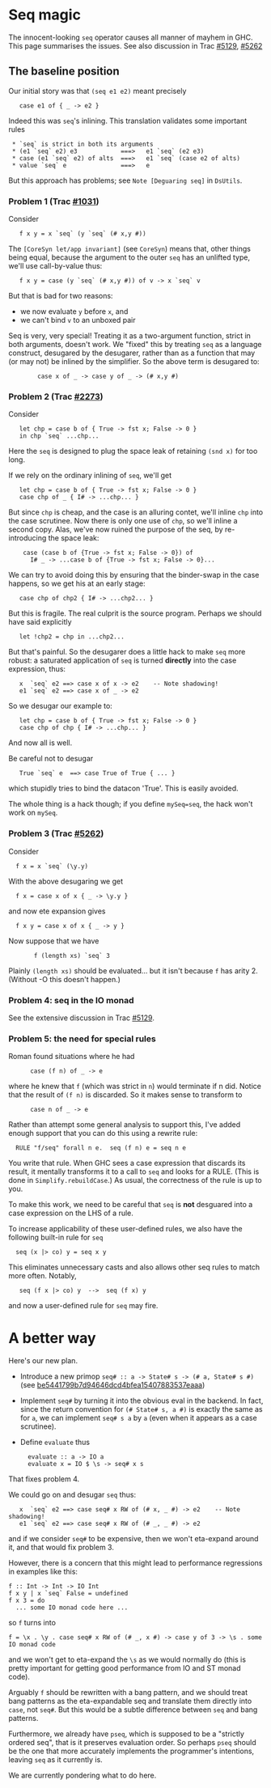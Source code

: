 # Seq magic


The innocent-looking `seq` operator causes all manner of mayhem in GHC. This page summarises the issues.  See also discussion in Trac [\#5129](https://gitlab.haskell.org//ghc/ghc/issues/5129), [\#5262](https://gitlab.haskell.org//ghc/ghc/issues/5262)

## The baseline position


Our initial story was that `(seq e1 e2)` meant precisely

```wiki
   case e1 of { _ -> e2 }
```


Indeed this was `seq`'s inlining.  This translation validates some important rules

```wiki
 * `seq` is strict in both its arguments
 * (e1 `seq` e2) e3            ===>   e1 `seq` (e2 e3)
 * case (e1 `seq` e2) of alts  ===>   e1 `seq` (case e2 of alts)
 * value `seq` e               ===>   e
```


But this approach has problems; see `Note [Deguaring seq]` in `DsUtils`.

### Problem 1 (Trac [\#1031](https://gitlab.haskell.org//ghc/ghc/issues/1031))


Consider

```wiki
   f x y = x `seq` (y `seq` (# x,y #))
```


The `[CoreSyn let/app invariant]` (see `CoreSyn`) means that, other things being equal, because 
the argument to the outer `seq` has an unlifted type, we'll use call-by-value thus:

```wiki
   f x y = case (y `seq` (# x,y #)) of v -> x `seq` v
```


But that is bad for two reasons: 

- we now evaluate `y` before `x`, and 
- we can't bind `v` to an unboxed pair


Seq is very, very special!  Treating it as a two-argument function, strict in
both arguments, doesn't work. We "fixed" this by treating `seq` as a language
construct, desugared by the desugarer, rather than as a function that may (or
may not) be inlined by the simplifier.  So the above term is desugared to:

```wiki
        case x of _ -> case y of _ -> (# x,y #)
```

### Problem 2 (Trac [\#2273](https://gitlab.haskell.org//ghc/ghc/issues/2273))


Consider

```wiki
   let chp = case b of { True -> fst x; False -> 0 }
   in chp `seq` ...chp...
```


Here the `seq` is designed to plug the space leak of retaining `(snd x)`
for too long.


If we rely on the ordinary inlining of `seq`, we'll get

```wiki
   let chp = case b of { True -> fst x; False -> 0 }
   case chp of _ { I# -> ...chp... }
```


But since `chp` is cheap, and the case is an alluring contet, we'll
inline `chp` into the case scrutinee.  Now there is only one use of `chp`,
so we'll inline a second copy.  Alas, we've now ruined the purpose of
the seq, by re-introducing the space leak:

```wiki
    case (case b of {True -> fst x; False -> 0}) of
      I# _ -> ...case b of {True -> fst x; False -> 0}...
```


We can try to avoid doing this by ensuring that the binder-swap in the
case happens, so we get his at an early stage:

```wiki
   case chp of chp2 { I# -> ...chp2... }
```


But this is fragile.  The real culprit is the source program.  Perhaps we
should have said explicitly

```wiki
   let !chp2 = chp in ...chp2...
```


But that's painful.  So the desugarer does a little hack to make `seq`
more robust: a saturated application of `seq` is turned **directly** into
the case expression, thus:

```wiki
   x  `seq` e2 ==> case x of x -> e2    -- Note shadowing!
   e1 `seq` e2 ==> case x of _ -> e2
```


So we desugar our example to:

```wiki
   let chp = case b of { True -> fst x; False -> 0 }
   case chp of chp { I# -> ...chp... }
```


And now all is well.


Be careful not to desugar

```wiki
   True `seq` e  ==> case True of True { ... }
```


which stupidly tries to bind the datacon 'True'. This is easily avoided.


The whole thing is a hack though; if you define `mySeq=seq`, the hack
won't work on `mySeq`.  

### Problem 3 (Trac [\#5262](https://gitlab.haskell.org//ghc/ghc/issues/5262))


Consider

```wiki
  f x = x `seq` (\y.y)
```


With the above desugaring we get

```wiki
  f x = case x of x { _ -> \y.y }
```


and now ete expansion gives

```wiki
  f x y = case x of x { _ -> y }
```


Now suppose that we have

```wiki
       f (length xs) `seq` 3
```


Plainly `(length xs)` should be evaluated... but it isn't because `f` has arity 2.
(Without -O this doesn't happen.)

### Problem 4: seq in the IO monad


See the extensive discussion in Trac [\#5129](https://gitlab.haskell.org//ghc/ghc/issues/5129).

### Problem 5: the need for special rules


Roman found situations where he had

```wiki
      case (f n) of _ -> e
```


where he knew that `f` (which was strict in `n`) would terminate if n did.
Notice that the result of `(f n)` is discarded. So it makes sense to
transform to

```wiki
      case n of _ -> e
```


Rather than attempt some general analysis to support this, I've added
enough support that you can do this using a rewrite rule:

```wiki
  RULE "f/seq" forall n e.  seq (f n) e = seq n e
```


You write that rule.  When GHC sees a case expression that discards
its result, it mentally transforms it to a call to `seq` and looks for
a RULE.  (This is done in `Simplify.rebuildCase`.)  As usual, the
correctness of the rule is up to you.


To make this work, we need to be careful that `seq` is **not** desguared
into a case expression on the LHS of a rule.



To increase applicability of these user-defined rules, we also
have the following built-in rule for `seq` 


```wiki
  seq (x |> co) y = seq x y
```


This eliminates unnecessary casts and also allows other seq rules to
match more often.  Notably,     

```wiki
   seq (f x |> co) y  -->  seq (f x) y
```


and now a user-defined rule for `seq` may fire.

# A better way


Here's our new plan. 

- Introduce a new primop `seq# :: a -> State# s -> (# a, State# s #)` (see [be5441799b7d94646dcd4bfea15407883537eaaa](/trac/ghc/changeset/be5441799b7d94646dcd4bfea15407883537eaaa/ghc))
- Implement `seq#` by turning it into the obvious eval in the backend.  In fact, since the return convention for `(# State# s, a #)` is exactly the same as for `a`, we can implement `seq# s a` by `a` (even when it appears as a case scrutinee).
- Define `evaluate` thus

  ```wiki
    evaluate :: a -> IO a
    evaluate x = IO $ \s -> seq# x s
  ```


That fixes problem 4.


We could go on and desugar `seq` thus:

```wiki
   x  `seq` e2 ==> case seq# x RW of (# x, _ #) -> e2    -- Note shadowing!
   e1 `seq` e2 ==> case seq# x RW of (# _, _ #) -> e2
```


and if we consider `seq#` to be expensive, then we won't eta-expand around it, and that would fix problem 3.


However, there is a concern that this might lead to performance regressions in examples like this:

```wiki
f :: Int -> Int -> IO Int
f x y | x `seq` False = undefined
f x 3 = do
  ... some IO monad code here ...
```


so `f` turns into

```wiki
f = \x . \y . case seq# x RW of (# _, x #) -> case y of 3 -> \s . some IO monad code
```


and we won't get to eta-expand the `\s` as we would normally do (this is pretty important for getting good performance from IO and ST monad code).


Arguably `f` should be rewritten with a bang pattern, and we should treat bang patterns as the eta-expandable seq and translate them directly into `case`, not `seq#`.  But this would be a subtle difference between `seq` and bang patterns.


Furthermore, we already have `pseq`, which is supposed to be a "strictly ordered seq", that is it preserves evaluation order.  So perhaps `pseq` should be the one that more accurately implements the programmer's intentions, leaving `seq` as it currently is.


We are currently pondering what to do here.
